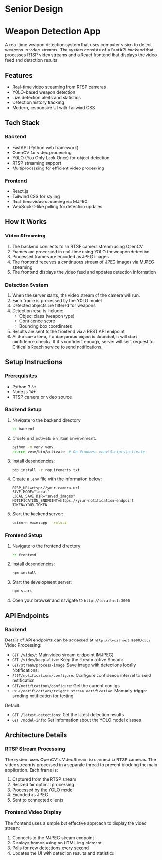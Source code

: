 # Senior Design

# Weapon Detection App

A real-time weapon detection system that uses computer vision to detect weapons in video streams. The system consists of a FastAPI backend that processes RTSP video streams and a React frontend that displays the video feed and detection results.

## Features

- Real-time video streaming from RTSP cameras
- YOLO-based weapon detection
- Live detection alerts and statistics
- Detection history tracking
- Modern, responsive UI with Tailwind CSS

## Tech Stack

### Backend
- FastAPI (Python web framework)
- OpenCV for video processing
- YOLO (You Only Look Once) for object detection
- RTSP streaming support
- Multiprocessing for efficient video processing

### Frontend
- React.js
- Tailwind CSS for styling
- Real-time video streaming via MJPEG
- WebSocket-like polling for detection updates

## How It Works

### Video Streaming
1. The backend connects to an RTSP camera stream using OpenCV
2. Frames are processed in real-time using YOLO for weapon detection
3. Processed frames are encoded as JPEG images
4. The frontend receives a continuous stream of JPEG images via MJPEG streaming
5. The frontend displays the video feed and updates detection information

### Detection System
1. When the server starts, the video stream of the camera will run.
2. Each frame is processed by the YOLO model
3. Detected objects are filtered for weapons
4. Detection results include:
   - Object class (weapon type)
   - Confidence score
   - Bounding box coordinates
5. Results are sent to the frontend via a REST API endpoint
6. At the same time, if a dangerous object is detected, it will start confidence checks. If it's confident enough, server will sent request to Critical's Reach service to send notifications.

## Setup Instructions

### Prerequisites
- Python 3.8+
- Node.js 14+
- RTSP camera or video source

### Backend Setup
1. Navigate to the backend directory:
   ```bash
   cd backend
   ```

2. Create and activate a virtual environment:
   ```bash
   python -m venv venv
   source venv/bin/activate  # On Windows: venv\Scripts\activate
   ```

3. Install dependencies:
   ```bash
   pip install -r requirements.txt
   ```

4. Create a `.env` file with the information below:
   ```
   RTSP_URL=rtsp://your-camera-url
   SAVE_MODE="local" 
   LOCAL_SAVE_DIR="saved_images"
   NOTIFICATION_ENDPOINT=https://your-notification-endpoint
   TOKEN=YOUR-TOKEN
   ```

5. Start the backend server:
   ```bash
   uvicorn main:app --reload
   ```

### Frontend Setup
1. Navigate to the frontend directory:
   ```bash
   cd frontend
   ```

2. Install dependencies:
   ```bash
   npm install
   ```

3. Start the development server:
   ```bash
   npm start
   ```

4. Open your browser and navigate to `http://localhost:3000`

## API Endpoints

### Backend
Details of API endpoints can be accessed at `http://localhost:8000/docs`
Video Processing: 
- `GET /video/`: Main video stream endpoint (MJPEG)
- `GET /video/keep-alive`: Keep the stream active
Stream:
- `GET/stream/process-image`: Save image with detections locally
Notifications:
- `POST/notifications/configure`: Configure confidence interval to send notification
- `GET/notifications/configure`: Get the current configs
- `POST/notifications/trigger-stream-notification`: Manually trigger sending notification for testing

Default:
- `GET /latest-detections`: Get the latest detection results
- `GET /model-info`: Get information about the YOLO model classes

## Architecture Details

### RTSP Stream Processing
The system uses OpenCV's VideoStream to connect to RTSP cameras. The video stream is processed in a separate thread to prevent blocking the main application. Each frame is:
1. Captured from the RTSP stream
2. Resized for optimal processing
3. Processed by the YOLO model
4. Encoded as JPEG
5. Sent to connected clients

### Frontend Video Display
The frontend uses a simple but effective approach to display the video stream:
1. Connects to the MJPEG stream endpoint
2. Displays frames using an HTML img element
3. Polls for new detections every second
4. Updates the UI with detection results and statistics
